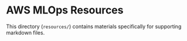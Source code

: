 # AWS MLOps Resources

This directory (`resources/`) contains materials specifically for supporting markdown files.
